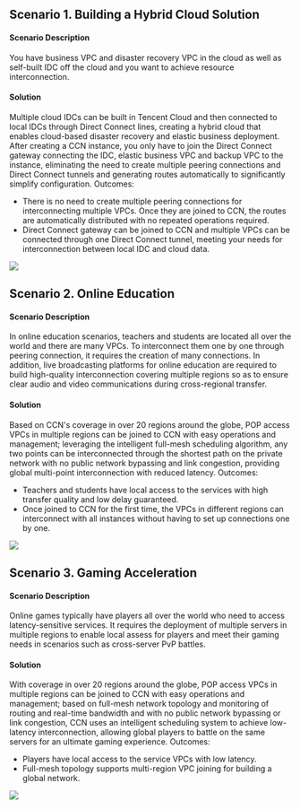 ## Scenario 1. Building a Hybrid Cloud Solution
#### Scenario Description
You have business VPC and disaster recovery VPC in the cloud as well as self-built IDC off the cloud and you want to achieve resource interconnection.

#### Solution
Multiple cloud IDCs can be built in Tencent Cloud and then connected to local IDCs through Direct Connect lines, creating a hybrid cloud that enables cloud-based disaster recovery and elastic business deployment. 
After creating a CCN instance, you only have to join the Direct Connect gateway connecting the IDC, elastic business VPC and backup VPC to the instance, eliminating the need to create multiple peering connections and Direct Connect tunnels and generating routes automatically to significantly simplify configuration.
Outcomes:

- There is no need to create multiple peering connections for interconnecting multiple VPCs. Once they are joined to CCN, the routes are automatically distributed with no repeated operations required.
- Direct Connect gateway can be joined to CCN and multiple VPCs can be connected through one Direct Connect tunnel, meeting your needs for interconnection between local IDC and cloud data.

![](https://main.qcloudimg.com/raw/d3f95cbed44e0fc8cb29692c259d2985.svg)

## Scenario 2. Online Education
#### Scenario Description
In online education scenarios, teachers and students are located all over the world and there are many VPCs. To interconnect them one by one through peering connection, it requires the creation of many connections. In addition, live broadcasting platforms for online education are required to build high-quality interconnection covering multiple regions so as to ensure clear audio and video communications during cross-regional transfer.

#### Solution
Based on CCN's coverage in over 20 regions around the globe, POP access VPCs in multiple regions can be joined to CCN with easy operations and management; leveraging the intelligent full-mesh scheduling algorithm, any two points can be interconnected through the shortest path on the private network with no public network bypassing and link congestion, providing global multi-point interconnection with reduced latency. 
Outcomes:

- Teachers and students have local access to the services with high transfer quality and low delay guaranteed.
- Once joined to CCN for the first time, the VPCs in different regions can interconnect with all instances without having to set up connections one by one.

![](
https://main.qcloudimg.com/raw/1af02ff907b2eb9cea38a05b2a27b8e7.svg)

## Scenario 3. Gaming Acceleration
#### Scenario Description 
Online games typically have players all over the world who need to access latency-sensitive services. It requires the deployment of multiple servers in multiple regions to enable local assess for players and meet their gaming needs in scenarios such as cross-server PvP battles.
#### Solution 
With coverage in over 20 regions around the globe, POP access VPCs in multiple regions can be joined to CCN with easy operations and management; based on full-mesh network topology and monitoring of routing and real-time bandwidth and with no public network bypassing or link congestion, CCN uses an intelligent scheduling system to achieve low-latency interconnection, allowing global players to battle on the same servers for an ultimate gaming experience. 
Outcomes:

- Players have local access to the service VPCs with low latency.
- Full-mesh topology supports multi-region VPC joining for building a global network.

![](https://main.qcloudimg.com/raw/e54118915b4ab0690980b7905b25fd1b.svg)
